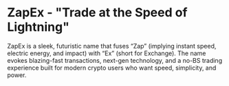 # ZapEx - "Trade at the Speed of Lightning"
ZapEx is a sleek, futuristic name that fuses “Zap” (implying instant speed, electric energy, and impact) with “Ex” (short for Exchange). The name evokes blazing-fast transactions, next-gen technology, and a no-BS trading experience built for modern crypto users who want speed, simplicity, and power.
